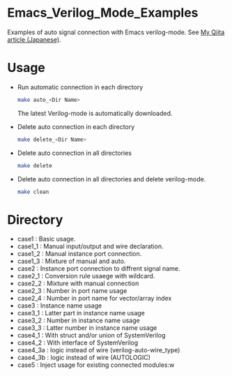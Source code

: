 # Emacs_Verilog_Mode_Examples

Examples of auto signal connection with Emacs verilog-mode.
See [My Qiita article (Japanese)](https://qiita.com/vega77/items/eecc0aa54a3524d20739).

# Usage

* Run automatic connection in each directory

  ```bash
  make auto_<Dir Name>
  ```

  The latest Verilog-mode is automatically downloaded.

* Delete auto connection in each directory

  ```bash
  make delete_<Dir Name>
  ```

* Delete auto connection in all directories

  ```bash
  make delete
  ```

* Delete auto connection in all directories and delete verilog-mode.

  ```bash
  make clean
  ```

# Directory

- case1   : Basic usage.
- case1_1 : Manual input/output and wire declaration.
- case1_2 : Manual instance port connection.
- case1_3 : Mixture of manual and auto.
- case2   : Instance port connection to diffrent signal name.
- case2_1 : Conversion rule usaege with wildcard.
- case2_2 : Mixture with manual connection
- case2_3 : Number in port name usage
- case2_4 : Number in port name for vector/array index
- case3   : Instance name usage
- case3_1 : Latter part in instance name usage
- case3_2 : Number in instance name usage
- case3_3 : Latter number in instance name usage
- case4_1 : With struct and/or union of SystemVerilog
- case4_2 : With interface of SystemVerilog
- case4_3a : logic instead of wire (verilog-auto-wire_type)   
- case4_3b : logic instead of wire (AUTOLOGIC)
- case5    : Inject usage for existing connected modules:w

